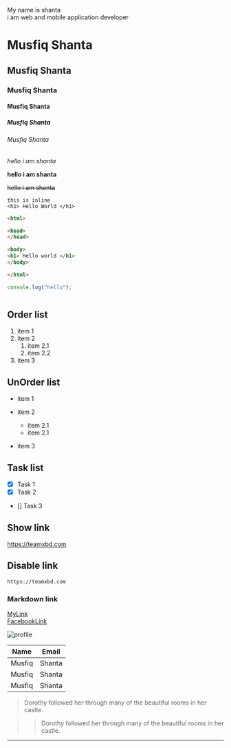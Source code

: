 <!-- simple text-->
<!-- two space for new line-->
My name is shanta  
i am web and mobile application developer



<!--  for heading -->


# Musfiq Shanta
## Musfiq Shanta
### Musfiq Shanta
#### Musfiq Shanta
##### Musfiq Shanta
###### Musfiq Shanta


<!-- _ uderscore for italic _ -->

_hello i am shanta_
<!-- __ double uderscore for bold __ -->

__hello i am shanta__


<!-- ~~ delete text ~~ -->
~~hello i am shanta~~

<!-- ` inlien code `-->
`this is inline`  
`<h1> Hello World </h1>`

<!-- ``` Multiple line code ```-->

```html
<html>

<head>
</head>

<body>
<h1> Hello world </h1>
</body>

</html>


```
```javascript
console.log("hello");



```
<!-- order List item -->
## Order list
1. item 1  
2. item 2  
    1. item 2.1
    2. item 2.2
3. item 3  

<!-- unorder List item -->
## UnOrder list

- item 1  
- item 2  
    - item 2.1  
    - item 2.1

- item 3


<!-- Task List item -->
## Task list
- [x] Task 1
- [x] Task 2
- [] Task 3

<!-- Link -->
## Show link
https://teamxbd.com

## Disable link
`https://teamxbd.com`

### Markdown link  

[MyLink](https://teamxbd.com)  
[FacebookLink][facebook]  

[facebook]:https://facebook.com


<!--images-->
![profile](https://avatars.githubusercontent.com/u/61012717?v=4)

<!-- table -->

| Name | Email |
| --- | --- |
|Musfiq|Shanta|
|Musfiq|Shanta|
|Musfiq|Shanta|

<!-- Blockquotes -->
> Dorothy followed her through many of the beautiful rooms in her castle.

>> Dorothy followed her through many of the beautiful rooms in her castle.

<!-- --- for horizontal line-->

---

